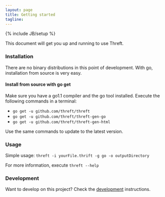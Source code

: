 ```yaml
---
layout: page
title: Getting started
tagline: 
---
```

{% include JB/setup %}

This document will get you up and running to use Threft.

### Installation
There are no binary distributions in this point of development. With go, installation from source is very easy.
#### Install from source with go get
Make sure you have a go1.1 compiler and the go tool installed.
Execute the following commands in a terminal:

 - `go get -u github.com/threft/threft`
 - `go get -u github.com/threft/threft-gen-go`
 - `go get -u github.com/threft/threft-gen-html`

Use the same commands to update to the latest version.

### Usage
Simple usage:
`threft -i yourFile.thrift -g go -o outputDirectory`

For more information, execute `threft --help`

### Development
Want to develop on this project? Check the <a href="/develop.html" >development</a> instructions.